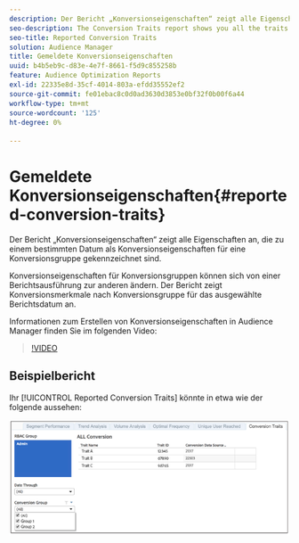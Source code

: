 ```yaml
---
description: Der Bericht „Konversionseigenschaften“ zeigt alle Eigenschaften an, die zu einem bestimmten Datum als Konversionseigenschaften für eine Konversionsgruppe gekennzeichnet sind. Konversionseigenschaften für Konversionsgruppen können sich von einer Berichtsausführung zur anderen ändern. Der Bericht zeigt Konversionsmerkmale nach Konversionsgruppe für das ausgewählte Berichtsdatum an.
seo-description: The Conversion Traits report shows you all the traits labeled as conversion traits for a conversion group at a certain date. Conversion traits for conversion groups can change from reporting run to reporting run. The report displays conversion traits by conversion group for the selected reporting date.
seo-title: Reported Conversion Traits
solution: Audience Manager
title: Gemeldete Konversionseigenschaften
uuid: b4b5eb9c-d83e-4e7f-8661-f5d9c855258b
feature: Audience Optimization Reports
exl-id: 22335e8d-35cf-4014-803a-efdd35552ef2
source-git-commit: fe01ebac8c0d0ad3630d3853e0bf32f0b00f6a44
workflow-type: tm+mt
source-wordcount: '125'
ht-degree: 0%

---
```


# Gemeldete Konversionseigenschaften{#reported-conversion-traits}

Der Bericht „Konversionseigenschaften“ zeigt alle Eigenschaften an, die zu einem bestimmten Datum als Konversionseigenschaften für eine Konversionsgruppe gekennzeichnet sind.

Konversionseigenschaften für Konversionsgruppen können sich von einer Berichtsausführung zur anderen ändern. Der Bericht zeigt Konversionsmerkmale nach Konversionsgruppe für das ausgewählte Berichtsdatum an.

Informationen zum Erstellen von Konversionseigenschaften in Audience Manager finden Sie im folgenden Video:

>[!VIDEO](https://video.tv.adobe.com/v/328027?captions=ger)

## Beispielbericht

Ihr [!UICONTROL Reported Conversion Traits] könnte in etwa wie der folgende aussehen:

![](assets/reported-conversion-traits.png)
